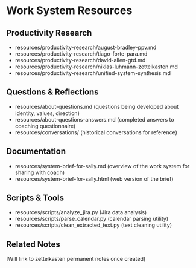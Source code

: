 # Work System Resources

## Productivity Research
- resources/productivity-research/august-bradley-ppv.md
- resources/productivity-research/tiago-forte-para.md
- resources/productivity-research/david-allen-gtd.md
- resources/productivity-research/niklas-luhmann-zettelkasten.md
- resources/productivity-research/unified-system-synthesis.md

## Questions & Reflections
- resources/about-questions.md (questions being developed about identity, values, direction)
- resources/about-questions-answers.md (completed answers to coaching questionnaire)
- resources/conversations/ (historical conversations for reference)

## Documentation
- resources/system-brief-for-sally.md (overview of the work system for sharing with coach)
- resources/system-brief-for-sally.html (web version of the brief)

## Scripts & Tools
- resources/scripts/analyze_jira.py (Jira data analysis)
- resources/scripts/parse_calendar.py (calendar parsing utility)
- resources/scripts/clean_extracted_text.py (text cleaning utility)

## Related Notes
[Will link to zettelkasten permanent notes once created]
